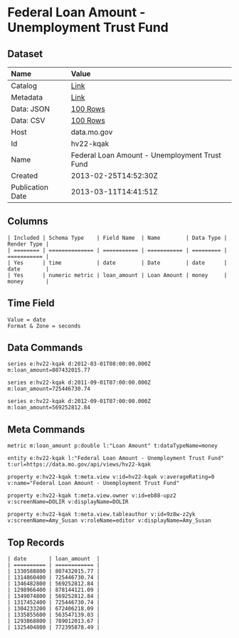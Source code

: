 # Federal Loan Amount - Unemployment Trust Fund

## Dataset

| Name | Value |
| :--- | :---- |
| Catalog | [Link](https://catalog.data.gov/dataset/federal-loan-amount-unemployment-trust-fund-01b3c) |
| Metadata | [Link](https://data.mo.gov/api/views/hv22-kqak) |
| Data: JSON | [100 Rows](https://data.mo.gov/api/views/hv22-kqak/rows.json?max_rows=100) |
| Data: CSV | [100 Rows](https://data.mo.gov/api/views/hv22-kqak/rows.csv?max_rows=100) |
| Host | data.mo.gov |
| Id | hv22-kqak |
| Name | Federal Loan Amount - Unemployment Trust Fund |
| Created | 2013-02-25T14:52:30Z |
| Publication Date | 2013-03-11T14:41:51Z |

## Columns

```ls
| Included | Schema Type    | Field Name  | Name        | Data Type | Render Type |
| ======== | ============== | =========== | =========== | ========= | =========== |
| Yes      | time           | date        | Date        | date      | date        |
| Yes      | numeric metric | loan_amount | Loan Amount | money     | money       |
```

## Time Field

```ls
Value = date
Format & Zone = seconds
```

## Data Commands

```ls
series e:hv22-kqak d:2012-03-01T08:00:00.000Z m:loan_amount=807432015.77

series e:hv22-kqak d:2011-09-01T07:00:00.000Z m:loan_amount=725446730.74

series e:hv22-kqak d:2012-09-01T07:00:00.000Z m:loan_amount=569252812.84
```

## Meta Commands

```ls
metric m:loan_amount p:double l:"Loan Amount" t:dataTypeName=money

entity e:hv22-kqak l:"Federal Loan Amount - Unemployment Trust Fund" t:url=https://data.mo.gov/api/views/hv22-kqak

property e:hv22-kqak t:meta.view v:id=hv22-kqak v:averageRating=0 v:name="Federal Loan Amount - Unemployment Trust Fund"

property e:hv22-kqak t:meta.view.owner v:id=eb88-upz2 v:screenName=DOLIR v:displayName=DOLIR

property e:hv22-kqak t:meta.view.tableauthor v:id=9z8w-z2yk v:screenName=Amy_Susan v:roleName=editor v:displayName=Amy_Susan
```

## Top Records

```ls
| date       | loan_amount  | 
| ========== | ============ | 
| 1330588800 | 807432015.77 | 
| 1314860400 | 725446730.74 | 
| 1346482800 | 569252812.84 | 
| 1298966400 | 878144121.09 | 
| 1349074800 | 569252812.84 | 
| 1317452400 | 725446730.74 | 
| 1304233200 | 672406218.09 | 
| 1335855600 | 563547139.03 | 
| 1293868800 | 789012013.67 | 
| 1325404800 | 772395878.49 | 
```